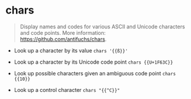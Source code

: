 # chars
> Display names and codes for various ASCII and Unicode characters and code points.
> More information: <https://github.com/antifuchs/chars>.

- Look up a character by its value
`chars '{{ß}}'`

- Look up a character by its Unicode code point
`chars {{U+1F63C}}`

- Look up possible characters given an ambiguous code point
`chars {{10}}`

- Look up a control character
`chars "{{^C}}"`
